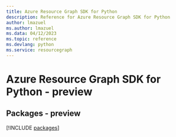 ```yaml
---
title: Azure Resource Graph SDK for Python
description: Reference for Azure Resource Graph SDK for Python
author: lmazuel
ms.author: lmazuel
ms.data: 04/12/2023
ms.topic: reference
ms.devlang: python
ms.service: resourcegraph
---
```

# Azure Resource Graph SDK for Python - preview
## Packages - preview
[!INCLUDE [packages](resource-graph-index.md)]